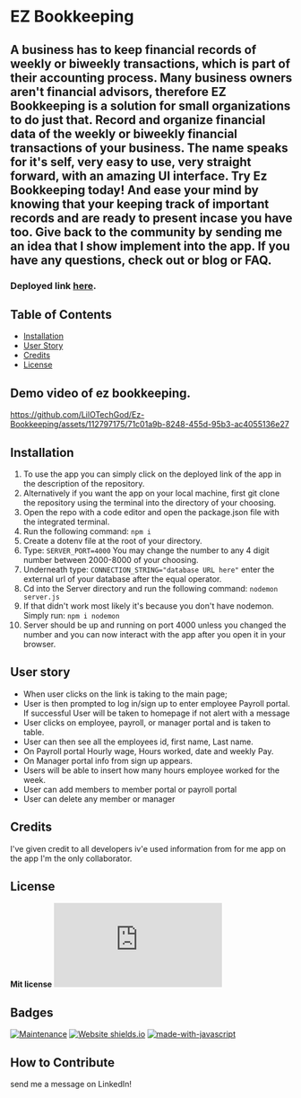 # EZ Bookkeeping

## A business has to keep financial records of weekly or biweekly transactions, which is part of their accounting process. Many business owners aren't financial advisors, therefore EZ Bookkeeping is a solution for small organizations to do just that. Record and organize financial data of the weekly or biweekly financial transactions of your business. The name speaks for it's self, very easy to use, very straight forward, with an amazing UI interface. Try Ez Bookkeeping today! And ease your mind by knowing that your keeping track of important records and are ready to present incase you have too. Give back to the community by sending me an idea that I show implement into the app. If you have any questions, check out or blog or FAQ. 

### Deployed link [here](https://ez-bookkeeping-57eaced69b66.herokuapp.com/).

## Table of Contents

- [Installation](#installation)
- [User Story](#userStory)
- [Credits](#credits)
- [License](#license)


## Demo video of ez bookkeeping.
https://github.com/LilOTechGod/Ez-Bookkeeping/assets/112797175/71c01a9b-8248-455d-95b3-ac4055136e27

## Installation 

1. To use the app you can simply click on the deployed link of the app in the description of the repository.
2. Alternatively if you want the app on your local machine, first git clone the repository using the terminal into the directory of your choosing.
3. Open the repo with a code editor and open the package.json file with the integrated terminal.
4. Run the following command: ```npm i```
5. Create a dotenv file at the root of your directory.
6. Type: ```SERVER_PORT=4000``` You may change the number to any 4 digit number between 2000-8000 of your choosing.
7. Underneath type: ```CONNECTION_STRING="database URL here"``` enter the external url of your database after the equal operator.
8. Cd into the Server directory and run the following command: ```nodemon server.js```
9. If that didn't work most likely it's because you don't have nodemon. Simply run: ```npm i nodemon```
10. Server should be up and running on port 4000 unless you changed the number and you can now interact with the app after you open it in your browser.


## User story

- When user clicks on the link is taking to the main page;
- User is then prompted to log in/sign up to enter employee Payroll portal. If successful User will be taken to homepage if not alert with a message
- User clicks on employee, payroll, or manager portal and is taken to table.
- User can then see all the employees id, first name, Last name.
- On Payroll portal Hourly wage, Hours worked, date and weekly Pay.
- On Manager portal info from sign up appears.
- Users will be able to insert how many hours employee worked for the week.
- User can add members to member portal or payroll portal
- User can delete any member or manager
 

## Credits

I've given credit to all developers iv'e used information from for me app on the app
I'm the only collaborator.

## License

**Mit license**
[![GitHub license](https://badgen.net/github/license/Naereen/Strapdown.js)](https://github.com/Naereen/StrapDown.js/blob/master/LICENSE)

## Badges

[![Maintenance](https://img.shields.io/badge/Maintained%3F-yes-green.svg)](https://GitHub.com/Naereen/StrapDown.js/graphs/commit-activity)
[![Website shields.io](https://img.shields.io/website-up-down-green-red/http/shields.io.svg)](http://shields.io/)
[![made-with-javascript](https://img.shields.io/badge/Made%20with-JavaScript-1f425f.svg)](https://www.javascript.com)


## How to Contribute

send me a message on LinkedIn!
